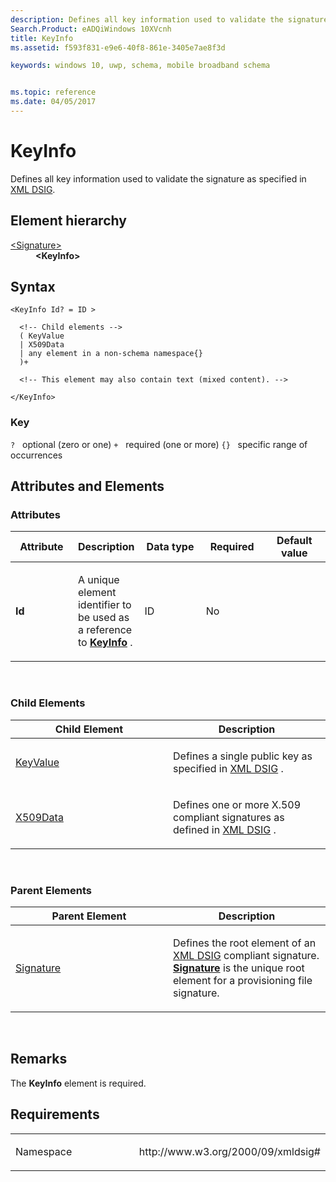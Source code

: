 ```yaml
---
description: Defines all key information used to validate the signature.
Search.Product: eADQiWindows 10XVcnh
title: KeyInfo
ms.assetid: f593f831-e9e6-40f8-861e-3405e7ae8f3d

keywords: windows 10, uwp, schema, mobile broadband schema


ms.topic: reference
ms.date: 04/05/2017
---
```


# KeyInfo


Defines all key information used to validate the signature as specified in [XML DSIG](https://www.w3.org/TR/xmldsig-core/).

## Element hierarchy

<dl>
<dt><a href="element-signature.md">&lt;Signature&gt;</a></dt>
<dd><b>&lt;KeyInfo&gt;</b></dd>
</dl>

## Syntax

``` syntax
<KeyInfo Id? = ID >

  <!-- Child elements -->
  ( KeyValue
  | X509Data
  | any element in a non-schema namespace{}
  )+

  <!-- This element may also contain text (mixed content). -->

</KeyInfo>
```

### Key

`?`   optional (zero or one)
`+`   required (one or more)
`{}`   specific range of occurrences
## Attributes and Elements


### Attributes

<table>
<colgroup>
<col width="20%" />
<col width="20%" />
<col width="20%" />
<col width="20%" />
<col width="20%" />
</colgroup>
<thead>
<tr class="header">
<th>Attribute</th>
<th>Description</th>
<th>Data type</th>
<th>Required</th>
<th>Default value</th>
</tr>
</thead>
<tbody>
<tr class="odd">
<td><strong>Id</strong></td>
<td><p>A unique element identifier to be used as a reference to <a href="element-keyinfo.md"><strong>KeyInfo</strong></a> .</p></td>
<td>ID</td>
<td>No</td>
<td></td>
</tr>
</tbody>
</table>

 

### Child Elements

<table>
<colgroup>
<col width="50%" />
<col width="50%" />
</colgroup>
<thead>
<tr class="header">
<th>Child Element</th>
<th>Description</th>
</tr>
</thead>
<tbody>
<tr class="odd">
<td><a href="element-keyvalue.md">KeyValue</a> </td>
<td><p>Defines a single public key as specified in <a href="https://www.w3.org/TR/xmldsig-core/">XML DSIG</a> .</p></td>
</tr>
<tr class="even">
<td><a href="element-x509data.md">X509Data</a> </td>
<td><p>Defines one or more X.509 compliant signatures as defined in <a href="https://www.w3.org/TR/xmldsig-core/">XML DSIG</a> .</p></td>
</tr>
</tbody>
</table>

 

### Parent Elements

<table>
<colgroup>
<col width="50%" />
<col width="50%" />
</colgroup>
<thead>
<tr class="header">
<th>Parent Element</th>
<th>Description</th>
</tr>
</thead>
<tbody>
<tr class="odd">
<td><a href="element-signature.md">Signature</a> </td>
<td><p>Defines the root element of an <a href="https://www.w3.org/TR/xmldsig-core/">XML DSIG</a>  compliant signature. <a href="element-signature.md"><strong>Signature</strong></a> is the unique root element for a provisioning file signature.</p></td>
</tr>
</tbody>
</table>

 

## Remarks

The **KeyInfo** element is required.

## Requirements

<table>
<colgroup>
<col width="50%" />
<col width="50%" />
</colgroup>
<tbody>
<tr class="odd">
<td><p>Namespace</p></td>
<td><p>http://www.w3.org/2000/09/xmldsig#</p></td>
</tr>
</tbody>
</table>

 

 



